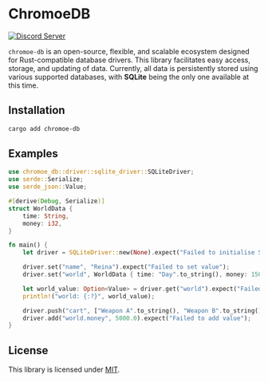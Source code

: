 # ChromoeDB

[![Discord Server](https://discord.com/api/guilds/754910336544538655/widget.png?style=shield)](https://discord.gg/fmxR8hUPSw)

`chromoe-db` is an open-source, flexible, and scalable ecosystem designed for Rust-compatible database drivers. This library facilitates easy access, storage, and updating of data. Currently, all data is persistently stored using various supported databases, with **SQLite** being the only one available at this time.

## Installation

```sh
cargo add chromoe-db
```

## Examples

```rs
use chromoe_db::driver::sqlite_driver::SQLiteDriver;
use serde::Serialize;
use serde_json::Value;

#[derive(Debug, Serialize)]
struct WorldData {
    time: String,
    money: i32,
}

fn main() {
    let driver = SQLiteDriver::new(None).expect("Failed to initialise SQLite driver");

    driver.set("name", "Reina").expect("Failed to set value");
    driver.set("world", WorldData { time: "Day".to_string(), money: 15000 }).expect("Failed to set value");

    let world_value: Option<Value> = driver.get("world").expect("Failed to get value");
    println!("world: {:?}", world_value);

    driver.push("cart", ["Weapon A".to_string(), "Weapon B".to_string()]).expect("Failed to push values");
    driver.add("world.money", 5000.0).expect("Failed to add value");
}
```

## License

This library is licensed under [MIT](https://github.com/reinacchi/chromoe-db/blob/master/LICENSE).